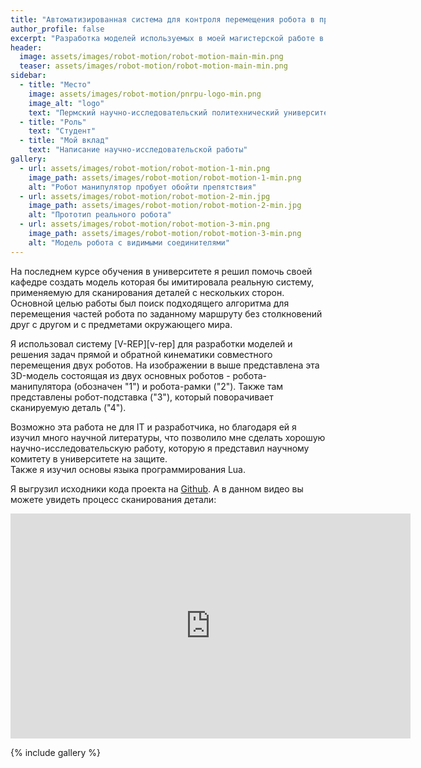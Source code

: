 ```yaml
---
title: "Автоматизированная система для контроля перемещения робота в пространстве с препятствиями"
author_profile: false
excerpt: "Разработка моделей используемых в моей магистерской работе в университете."
header:
  image: assets/images/robot-motion/robot-motion-main-min.png
  teaser: assets/images/robot-motion/robot-motion-main-min.png
sidebar:
  - title: "Место"
    image: assets/images/robot-motion/pnrpu-logo-min.png
    image_alt: "logo"
    text: "Пермский научно-исследовательский политехнический университет (ПНИПУ), г. Пермь"
  - title: "Роль"
    text: "Студент"
  - title: "Мой вклад"
    text: "Написание научно-исследовательской работы"
gallery:
  - url: assets/images/robot-motion/robot-motion-1-min.png
    image_path: assets/images/robot-motion/robot-motion-1-min.png
    alt: "Робот манипулятор пробует обойти препятствия"
  - url: assets/images/robot-motion/robot-motion-2-min.jpg
    image_path: assets/images/robot-motion/robot-motion-2-min.jpg
    alt: "Прототип реального робота"
  - url: assets/images/robot-motion/robot-motion-3-min.png
    image_path: assets/images/robot-motion/robot-motion-3-min.png
    alt: "Модель робота с видимыми соединителями"
---
```


На последнем курсе обучения в университете я решил помочь своей кафедре создать модель которая бы имитировала реальную систему, применяемую для сканирования деталей с нескольких сторон. Основной целью работы был поиск подходящего алгоритма для перемещения частей робота по заданному маршруту без столкновений друг с другом и с предметами окружающего мира.

Я использовал систему [V-REP][v-rep] для разработки моделей и решения задач прямой и обратной кинематики совместного перемещения двух роботов.
На изображении в выше представлена эта 3D-модель состоящая из двух основных роботов - робота-манипулятора (обозначен "1") и робота-рамки ("2").
Также там представлены робот-подставка ("3"), который поворачивает сканируемую деталь ("4").

Возможно эта работа не для IT и разработчика, но благодаря ей я изучил много научной литературы, что позволило мне сделать хорошую научно-исследовательскую работу, которую я представил научному комитету в университете на защите.  
Также я изучил основы языка программирования Lua.

Я выгрузил исходники кода проекта на [Github](https://github.com/RuslanGainanov/robot-motion).
А в данном видео вы можете увидеть процесс сканирования детали:
<iframe width="640" height="360" src="https://www.youtube-nocookie.com/embed/yxw9i_CwjF0" frameborder="0" allowfullscreen></iframe>

{% include gallery %}
